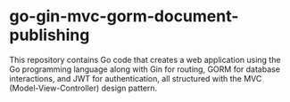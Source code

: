 # go-gin-mvc-gorm-document-publishing
This repository contains Go code that creates a web application using the Go programming language along with Gin for routing, GORM for database interactions, and JWT for authentication, all structured with the MVC (Model-View-Controller) design pattern.
